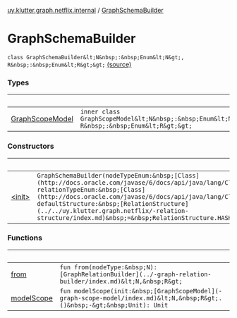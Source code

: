 [uy.klutter.graph.netflix.internal](../index.md) / [GraphSchemaBuilder](.)


# GraphSchemaBuilder
`class GraphSchemaBuilder&lt;N&nbsp;:&nbsp;Enum&lt;N&gt;, R&nbsp;:&nbsp;Enum&lt;R&gt;&gt;` [(source)](https://github.com/kohesive/klutter/blob/master/netflix-graph-jdk6/src/main/kotlin/uy/klutter/graph/netflix/internal/Schema.kt#L11)



### Types

|&nbsp;|&nbsp;|
|---|---|
| [GraphScopeModel](-graph-scope-model/index.md) | `inner class GraphScopeModel&lt;N&nbsp;:&nbsp;Enum&lt;N&gt;, R&nbsp;:&nbsp;Enum&lt;R&gt;&gt;` |

### Constructors

|&nbsp;|&nbsp;|
|---|---|
| [&lt;init&gt;](-init-.md) | `GraphSchemaBuilder(nodeTypeEnum:&nbsp;[Class](http://docs.oracle.com/javase/6/docs/api/java/lang/Class.html)&lt;N&gt;, relationTypeEnum:&nbsp;[Class](http://docs.oracle.com/javase/6/docs/api/java/lang/Class.html)&lt;R&gt;, defaultStructure:&nbsp;[RelationStructure](../../uy.klutter.graph.netflix/-relation-structure/index.md)&nbsp;=&nbsp;RelationStructure.HASH)` |

### Functions

|&nbsp;|&nbsp;|
|---|---|
| [from](from.md) | `fun from(nodeType:&nbsp;N): [GraphRelationBuilder](../-graph-relation-builder/index.md)&lt;N,&nbsp;R&gt;` |
| [modelScope](model-scope.md) | `fun modelScope(init:&nbsp;[GraphScopeModel](-graph-scope-model/index.md)&lt;N,&nbsp;R&gt;.()&nbsp;-&gt;&nbsp;Unit): Unit` |
